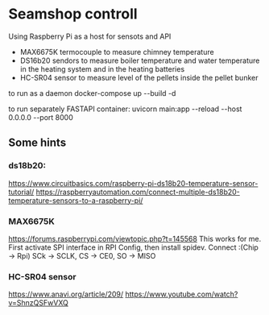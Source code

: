 # Seamshop controll
Using Raspberry Pi as a host for sensots and API
- MAX6675K termocouple to measure chimney temperature
- DS16b20 sendors to measure boiler temperature and water temperature in the heating system and in the heating batteries 
- HC-SR04 sensor to measure level of the pellets inside the pellet bunker

to run as a daemon
docker-compose up --build -d

to run separately FASTAPI container:
uvicorn main:app  --reload --host 0.0.0.0 --port 8000


## Some hints
### ds18b20: 
https://www.circuitbasics.com/raspberry-pi-ds18b20-temperature-sensor-tutorial/
https://raspberryautomation.com/connect-multiple-ds18b20-temperature-sensors-to-a-raspberry-pi/


### MAX6675K
https://forums.raspberrypi.com/viewtopic.php?t=145568
This works for me. First activate SPI interface in RPI Config, then install spidev.
Connect :(Chip -> Rpi) SCk -> SCLK, CS -> CE0, SO -> MISO


### HC-SR04 sensor
https://www.anavi.org/article/209/
https://www.youtube.com/watch?v=ShnzQSFwVXQ


